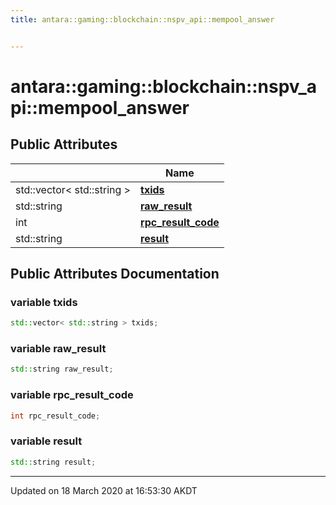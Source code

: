 ```yaml
---
title: antara::gaming::blockchain::nspv_api::mempool_answer


---
```


# antara::gaming::blockchain::nspv_api::mempool_answer

















## Public Attributes

|                | Name           |
| -------------- | -------------- |
| std::vector< std::string > | **[txids](Classes/structantara_1_1gaming_1_1blockchain_1_1nspv__api_1_1mempool__answer.md#variable-txids)**  |
| std::string | **[raw_result](Classes/structantara_1_1gaming_1_1blockchain_1_1nspv__api_1_1mempool__answer.md#variable-raw_result)**  |
| int | **[rpc_result_code](Classes/structantara_1_1gaming_1_1blockchain_1_1nspv__api_1_1mempool__answer.md#variable-rpc_result_code)**  |
| std::string | **[result](Classes/structantara_1_1gaming_1_1blockchain_1_1nspv__api_1_1mempool__answer.md#variable-result)**  |












## Public Attributes Documentation

### variable txids

```cpp
std::vector< std::string > txids;
```




























### variable raw_result

```cpp
std::string raw_result;
```




























### variable rpc_result_code

```cpp
int rpc_result_code;
```




























### variable result

```cpp
std::string result;
```
































-------------------------------

Updated on 18 March 2020 at 16:53:30 AKDT